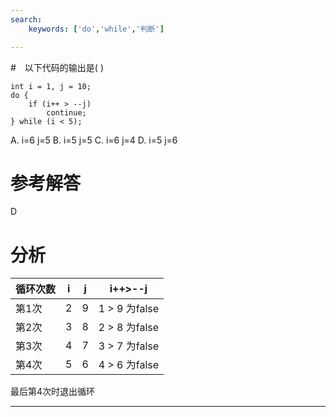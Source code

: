 ```yaml
---
search:
    keywords: ['do','while','判断']

---
```



#　以下代码的输出是( )
```
int i = 1, j = 10;
do {
	if (i++ > --j)
		continue;
} while (i < 5);
```
A. i=6 j=5
B. i=5 j=5
C. i=6 j=4
D. i=5 j=6

# 参考解答

D

# 分析
|循环次数|i|j|i++>--j|
|-|-|-|-|
|第1次|2|9|1 > 9 为false|
|第2次|3|8|2 > 8 为false|
|第3次|4|7|3 > 7 为false|
|第4次|5|6|4 > 6 为false|

最后第4次时退出循环

---

